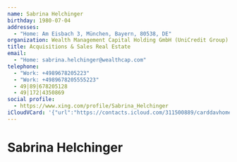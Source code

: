 ```yaml
---
name: Sabrina Helchinger
birthday: 1980-07-04
addresses:
  - "Home: Am Eisbach 3, München, Bayern, 80538, DE"
organization: Wealth Management Capital Holding GmbH (UniCredit Group)
title: Acquisitions & Sales Real Estate
email:
  - "Home: sabrina.helchinger@wealthcap.com"
telephone:
  - "Work: +4989678205223"
  - "Work: +4989678205555223"
  - 49|89|678205128
  - 49|172|4350869
social profile:
  - https://www.xing.com/profile/Sabrina_Helchinger
iCloudVCard: '{"url":"https://contacts.icloud.com/311500889/carddavhome/card/MmVlNDUxMDktNDhiNS00NjE5LWE3YTItZjhmMGI1NjU1ZGFk.vcf","etag":"\"kmfhc93u\"","data":"BEGIN:VCARD\r\nVERSION:3.0\r\nFN:\r\nN:Helchinger;Sabrina;;;\r\nUID:2ee45109-48b5-4619-a7a2-f8f0b5655dad\r\nBDAY;VALUE=date:1980-07-04\r\nADR;TYPE=HOME:;;Am Eisbach 3;München;Bayern;80538;DE;\r\nWP1.X-ABLABEL:Work\r\nWP2.X-ABLABEL:Work\r\nWP3.X-ABLABEL:Work\r\nWP4.X-ABLABEL:Work\r\nitem0.X-ABLABEL:xing\r\nPRODID:ez-vcard 0.9.13-fc\r\nREV:2025-04-03T22:10:05Z\r\nORG:Wealth Management Capital Holding GmbH (UniCredit Group);\r\nTITLE:Acquisitions & Sales Real Estate\r\nEMAIL;TYPE=HOME:sabrina.helchinger@wealthcap.com\r\nPHOTO;VALUE=uri:https://gateway.icloud.com/contacts/311500889/ck/card/1cd25\r\n 4dbfd812b42a2f6624213eb88be\r\nTEL;TYPE=WORK:+4989678205223\r\nTEL;TYPE=WORK:+4989678205555223\r\nTEL:49|89|678205128\r\nTEL:49|172|4350869\r\nitem0.X-SOCIALPROFILE;X-USER=Sabrina_Helchinger:https://www.xing.com/profil\r\n e/Sabrina_Helchinger\r\nEND:VCARD"}'
---
```

# Sabrina Helchinger